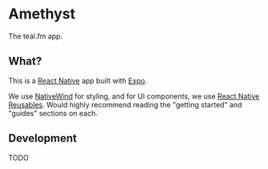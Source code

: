 # Amethyst
The teal.fm app.

## What?

This is a [React Native](https://reactnative.dev/) app built with [Expo](https://expo.dev/).

We use [NativeWind](https://nativewind.dev/) for styling, and for UI components, we use [React Native Reusables](https://github.com/mrzachnugent/react-native-reusables).
Would highly recommend reading the "getting started" and "guides" sections on each.

## Development

TODO
